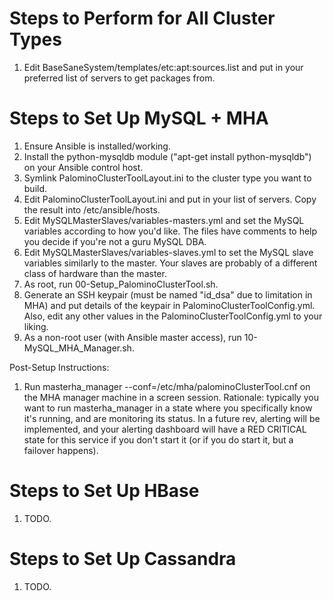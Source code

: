 Steps to Perform for All Cluster Types
======================================

   1. Edit BaseSaneSystem/templates/etc:apt:sources.list and put in your
      preferred list of servers to get packages from.


Steps to Set Up MySQL + MHA
===========================

   1. Ensure Ansible is installed/working.
   1. Install the python-mysqldb module ("apt-get install python-mysqldb") on your
      Ansible control host.
   1. Symlink PalominoClusterToolLayout.ini to the cluster type you want to build.
   1. Edit PalominoClusterToolLayout.ini and put in your list of servers. Copy
      the result into /etc/ansible/hosts.
   1. Edit MySQLMasterSlaves/variables-masters.yml and set the MySQL variables
      according to how you'd like. The files have comments to help you decide
      if you're not a guru MySQL DBA.
   1. Edit MySQLMasterSlaves/variables-slaves.yml to set the MySQL slave
      variables similarly to the master. Your slaves are probably of a different
      class of hardware than the master.
   1. As root, run 00-Setup_PalominoClusterTool.sh.
   1. Generate an SSH keypair (must be named "id_dsa" due to limitation in MHA) and
      put details of the keypair in PalominoClusterToolConfig.yml. Also, edit any
      other values in the PalominoClusterToolConfig.yml to your liking.
   1. As a non-root user (with Ansible master access), run 10-MySQL_MHA_Manager.sh.

Post-Setup Instructions:

   1. Run masterha_manager --conf=/etc/mha/palominoClusterTool.cnf on the MHA manager
      machine in a screen session. Rationale: typically you want to run masterha_manager
      in a state where you specifically know it's running, and are monitoring its
      status. In a future rev, alerting will be implemented, and your alerting dashboard
      will have a RED CRITICAL state for this service if you don't start it (or if you
      do start it, but a failover happens).


Steps to Set Up HBase
=====================

   1. TODO.

Steps to Set Up Cassandra
=========================

   1. TODO.


